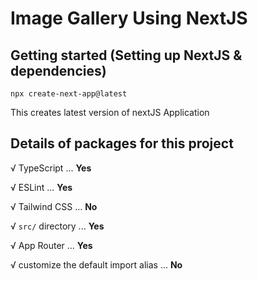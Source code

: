 # Image Gallery Using NextJS

## Getting started (Setting up NextJS & dependencies)

```
npx create-next-app@latest
```

This creates latest version of nextJS Application

## Details of packages for this project

√ TypeScript ... **Yes**

√ ESLint ... **Yes**

√ Tailwind CSS ... **No**

√ `src/` directory ... **Yes**

√ App Router ... **Yes**

√ customize the default import alias ... **No**
